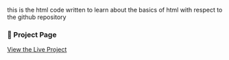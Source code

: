 this is the html code written to learn about the basics of html with respect to the github repository 

### 🔗 Project Page

[View the Live Project](http://127.0.0.1:5501/index.html)
